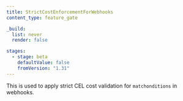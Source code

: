 ```yaml
---
title: StrictCostEnforcementForWebhooks
content_type: feature_gate

_build:
  list: never
  render: false

stages:
  - stage: beta 
    defaultValue: false
    fromVersion: "1.31"
---
```

This is used to apply strict CEL cost validation for `matchonditions` in webhooks.

